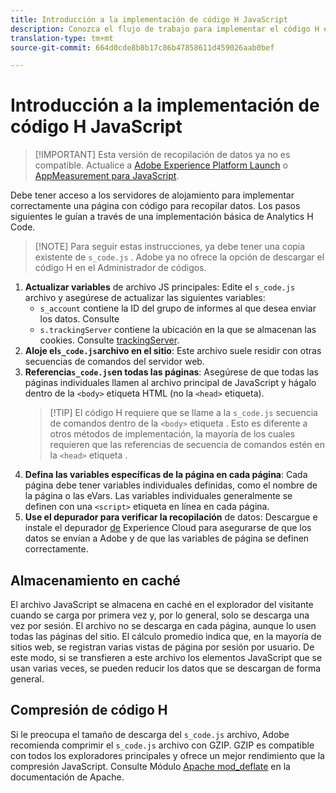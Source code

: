 ```yaml
---
title: Introducción a la implementación de código H JavaScript
description: Conozca el flujo de trabajo para implementar el código H en su sitio.
translation-type: tm+mt
source-git-commit: 664d0cde8b8b17c86b47858611d459026aab0bef

---
```



# Introducción a la implementación de código H JavaScript

> [!IMPORTANT] Esta versión de recopilación de datos ya no es compatible. Actualice a [Adobe Experience Platform Launch](../../launch/overview.md) o [AppMeasurement para JavaScript](../overview.md).

Debe tener acceso a los servidores de alojamiento para implementar correctamente una página con código para recopilar datos. Los pasos siguientes le guían a través de una implementación básica de Analytics H Code.

> [!NOTE] Para seguir estas instrucciones, ya debe tener una copia existente de `s_code.js` . Adobe ya no ofrece la opción de descargar el código H en el Administrador de códigos.

1. **Actualizar variables** de archivo JS principales: Edite el `s_code.js` archivo y asegúrese de actualizar las siguientes variables:
   * `s_account` contiene la ID del grupo de informes al que desea enviar los datos. Consulte
   * `s.trackingServer` contiene la ubicación en la que se almacenan las cookies. Consulte [trackingServer](../../vars/config-vars/trackingserver.md).
2. **Aloje el`s_code.js`archivo en el sitio**: Este archivo suele residir con otras secuencias de comandos del servidor web.
3. **Referencia`s_code.js`en todas las páginas**: Asegúrese de que todas las páginas individuales llamen al archivo principal de JavaScript y hágalo dentro de la `<body>` etiqueta HTML (no la `<head>` etiqueta).
   > [!TIP] El código H requiere que se llame a la `s_code.js` secuencia de comandos dentro de la `<body>` etiqueta . Esto es diferente a otros métodos de implementación, la mayoría de los cuales requieren que las referencias de secuencia de comandos estén en la `<head>` etiqueta .
4. **Defina las variables específicas de la página en cada página**: Cada página debe tener variables individuales definidas, como el nombre de la página o las eVars. Las variables individuales generalmente se definen con una `<script>` etiqueta en línea en cada página.
5. **Use el depurador para verificar la recopilación** de datos: Descargue e instale el depurador [de](../../validate/debugger.md) Experience Cloud para asegurarse de que los datos se envían a Adobe y de que las variables de página se definen correctamente.

## Almacenamiento en caché

El archivo JavaScript se almacena en caché en el explorador del visitante cuando se carga por primera vez y, por lo general, solo se descarga una vez por sesión. El archivo no se descarga en cada página, aunque lo usen todas las páginas del sitio. El cálculo promedio indica que, en la mayoría de sitios web, se registran varias vistas de página por sesión por usuario. De este modo, si se transfieren a este archivo los elementos JavaScript que se usan varias veces, se pueden reducir los datos que se descargan de forma general.

## Compresión de código H

Si le preocupa el tamaño de descarga del `s_code.js` archivo, Adobe recomienda comprimir el `s_code.js` archivo con GZIP. GZIP es compatible con todos los exploradores principales y ofrece un mejor rendimiento que la compresión JavaScript. Consulte Módulo [Apache mod_deflate](http://httpd.apache.org/docs/current/mod/mod_deflate.html) en la documentación de Apache.

